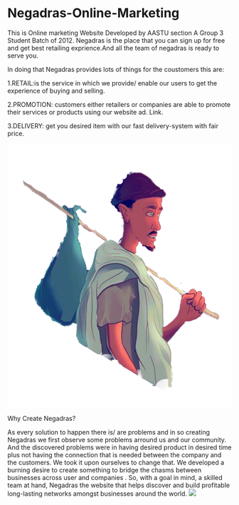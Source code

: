 # Negadras-Online-Marketing
This is Online marketing Website Developed by AASTU section A Group 3 Student Batch of 2012.
Negadras is the place that you can sign up for free and get best retailing exprience.And all the team of negadras is ready to serve you.

In doing that Negadras provides lots of things for the coustomers this are:

  1.RETAIL:is the service in which we provide/ enable our users to get the experience of buying and selling.
  
  2.PROMOTION: customers either retailers or companies are able to promote their services or products using our website ad. Link.
  
  3.DELIVERY: get you desired item with our fast delivery-system with fair price. 
  
  ![](/Negadrass-assignment/Resources/images/neg.png)

Why Create Negadras?

As every solution to happen there is/ are problems and in so creating Negadras we first observe some problems arround us and our community.
And the discovered problems were in having desired product in desired time plus not having the connection that is needed between the company and the customers.
We took it upon ourselves to change that. We developed a burning desire to create something to bridge the chasms between businesses across user and companies . So, with a goal in mind, a skilled team at hand, Negadras the website that helps discover and build profitable long-lasting networks amongst businesses around the world.
<img src="https://user-images.githubusercontent.com/88226208/147437105-dfb402d8-2049-47a1-9ca0-93e2bc5b4f5a.png" />
